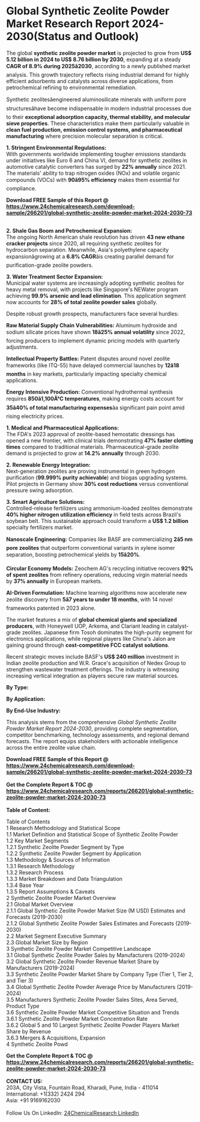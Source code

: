 <h1>Global Synthetic Zeolite Powder Market Research Report 2024-2030(Status and Outlook)</h1><p>The global <strong>synthetic zeolite powder market</strong> is projected to grow from <strong>US$ 5.12 billion in 2024 to US$ 8.76 billion by 2030</strong>, expanding at a steady <strong>CAGR of 8.9% during 2025â2030</strong>, according to a newly published market analysis. This growth trajectory reflects rising industrial demand for highly efficient adsorbents and catalysts across diverse applications, from petrochemical refining to environmental remediation.</p><p>Synthetic zeolitesâengineered aluminosilicate minerals with uniform pore structuresâhave become indispensable in modern industrial processes due to their <strong>exceptional adsorption capacity, thermal stability, and molecular sieve properties</strong>. These characteristics make them particularly valuable in <strong>clean fuel production, emission control systems, and pharmaceutical manufacturing</strong> where precision molecular separation is critical.</p><p><strong>1. Stringent Environmental Regulations:</strong><br>
With governments worldwide implementing tougher emissions standards under initiatives like Euro 6 and China VI, demand for synthetic zeolites in automotive catalytic converters has surged by <strong>22% annually</strong> since 2021. The materials' ability to trap nitrogen oxides (NOx) and volatile organic compounds (VOCs) with <strong>90â95% efficiency</strong> makes them essential for compliance.</p><div><b>Download FREE Sample of this Report @ 
            <a href="https://www.24chemicalresearch.com/download-sample/266201/global-synthetic-zeolite-powder-market-2024-2030-73">
            https://www.24chemicalresearch.com/download-sample/266201/global-synthetic-zeolite-powder-market-2024-2030-73</a></b></div><br><p><strong>2. Shale Gas Boom and Petrochemical Expansion:</strong><br>
The ongoing North American shale revolution has driven <strong>43 new ethane cracker projects</strong> since 2020, all requiring synthetic zeolites for hydrocarbon separation. Meanwhile, Asia's polyethylene capacity expansionâgrowing at a <strong>6.8% CAGR</strong>âis creating parallel demand for purification-grade zeolite powders.</p><p><strong>3. Water Treatment Sector Expansion:</strong><br>
Municipal water systems are increasingly adopting synthetic zeolites for heavy metal removal, with projects like Singapore's NEWater program achieving <strong>99.9% arsenic and lead elimination</strong>. This application segment now accounts for <strong>28% of total zeolite powder sales</strong> globally.</p><p>Despite robust growth prospects, manufacturers face several hurdles:</p><p><strong>Raw Material Supply Chain Vulnerabilities:</strong> Aluminum hydroxide and sodium silicate prices have shown <strong>18â25% annual volatility</strong> since 2022, forcing producers to implement dynamic pricing models with quarterly adjustments.</p><p><strong>Intellectual Property Battles:</strong> Patent disputes around novel zeolite frameworks (like ITQ-55) have delayed commercial launches by <strong>12â18 months</strong> in key markets, particularly impacting specialty chemical applications.</p><p><strong>Energy Intensive Production:</strong> Conventional hydrothermal synthesis requires <strong>850â1,100Â°C temperatures</strong>, making energy costs account for <strong>35â40% of total manufacturing expenses</strong>âa significant pain point amid rising electricity prices.</p><p><strong>1. Medical and Pharmaceutical Applications:</strong><br>
The FDA's 2023 approval of zeolite-based hemostatic dressings has opened a new frontier, with clinical trials demonstrating <strong>47% faster clotting times</strong> compared to traditional materials. Pharmaceutical-grade zeolite demand is projected to grow at <strong>14.2% annually</strong> through 2030.</p><p><strong>2. Renewable Energy Integration:</strong><br>
Next-generation zeolites are proving instrumental in green hydrogen purification (<strong>99.999% purity achievable</strong>) and biogas upgrading systems. Pilot projects in Germany show <strong>30% cost reductions</strong> versus conventional pressure swing adsorption.</p><p><strong>3. Smart Agriculture Solutions:</strong><br>
Controlled-release fertilizers using ammonium-loaded zeolites demonstrate <strong>40% higher nitrogen utilization efficiency</strong> in field tests across Brazil's soybean belt. This sustainable approach could transform a <strong>US$ 1.2 billion</strong> specialty fertilizers market.</p><p><strong>Nanoscale Engineering:</strong> Companies like BASF are commercializing <strong>2â5 nm pore zeolites</strong> that outperform conventional variants in xylene isomer separation, boosting petrochemical yields by <strong>15â20%</strong>.</p><p><strong>Circular Economy Models:</strong> Zeochem AG's recycling initiative recovers <strong>92% of spent zeolites</strong> from refinery operations, reducing virgin material needs by <strong>37% annually</strong> in European markets.</p><p><strong>AI-Driven Formulation:</strong> Machine learning algorithms now accelerate new zeolite discovery from <strong>5â7 years to under 18 months</strong>, with 14 novel frameworks patented in 2023 alone.</p><p>The market features a mix of <strong>global chemical giants and specialized producers</strong>, with Honeywell UOP, Arkema, and Clariant leading in catalyst-grade zeolites. Japanese firm Tosoh dominates the high-purity segment for electronics applications, while regional players like China's Jalon are gaining ground through <strong>cost-competitive FCC catalyst solutions</strong>.</p><p>Recent strategic moves include BASF's <strong>US$ 240 million</strong> investment in Indian zeolite production and W.R. Grace's acquisition of Nedex Group to strengthen wastewater treatment offerings. The industry is witnessing increasing vertical integration as players secure raw material sources.</p><p><strong>By Type:</strong></p><p><strong>By Application:</strong></p><p><strong>By End-Use Industry:</strong></p><p>This analysis stems from the comprehensive <em>Global Synthetic Zeolite Powder Market Report 2024-2030</em>, providing complete segmentation, competitor benchmarking, technology assessments, and regional demand forecasts. The report equips stakeholders with actionable intelligence across the entire zeolite value chain.</p><div><b>Download FREE Sample of this Report @ 
            <a href="https://www.24chemicalresearch.com/download-sample/266201/global-synthetic-zeolite-powder-market-2024-2030-73">
            https://www.24chemicalresearch.com/download-sample/266201/global-synthetic-zeolite-powder-market-2024-2030-73</a></b></div><br><div><b>Get the Complete Report & TOC @ 
            <a href="https://www.24chemicalresearch.com/reports/266201/global-synthetic-zeolite-powder-market-2024-2030-73">
            https://www.24chemicalresearch.com/reports/266201/global-synthetic-zeolite-powder-market-2024-2030-73</a></b></div><br>
            <b>Table of Content:</b><p>Table of Contents<br />
1 Research Methodology and Statistical Scope<br />
1.1 Market Definition and Statistical Scope of Synthetic Zeolite Powder<br />
1.2 Key Market Segments<br />
1.2.1 Synthetic Zeolite Powder Segment by Type<br />
1.2.2 Synthetic Zeolite Powder Segment by Application<br />
1.3 Methodology & Sources of Information<br />
1.3.1 Research Methodology<br />
1.3.2 Research Process<br />
1.3.3 Market Breakdown and Data Triangulation<br />
1.3.4 Base Year<br />
1.3.5 Report Assumptions & Caveats<br />
2 Synthetic Zeolite Powder Market Overview<br />
2.1 Global Market Overview<br />
2.1.1 Global Synthetic Zeolite Powder Market Size (M USD) Estimates and Forecasts (2019-2030)<br />
2.1.2 Global Synthetic Zeolite Powder Sales Estimates and Forecasts (2019-2030)<br />
2.2 Market Segment Executive Summary<br />
2.3 Global Market Size by Region<br />
3 Synthetic Zeolite Powder Market Competitive Landscape<br />
3.1 Global Synthetic Zeolite Powder Sales by Manufacturers (2019-2024)<br />
3.2 Global Synthetic Zeolite Powder Revenue Market Share by Manufacturers (2019-2024)<br />
3.3 Synthetic Zeolite Powder Market Share by Company Type (Tier 1, Tier 2, and Tier 3)<br />
3.4 Global Synthetic Zeolite Powder Average Price by Manufacturers (2019-2024)<br />
3.5 Manufacturers Synthetic Zeolite Powder Sales Sites, Area Served, Product Type<br />
3.6 Synthetic Zeolite Powder Market Competitive Situation and Trends<br />
3.6.1 Synthetic Zeolite Powder Market Concentration Rate<br />
3.6.2 Global 5 and 10 Largest Synthetic Zeolite Powder Players Market Share by Revenue<br />
3.6.3 Mergers & Acquisitions, Expansion<br />
4 Synthetic Zeolite Powd</p><div><b>Get the Complete Report & TOC @ 
            <a href="https://www.24chemicalresearch.com/reports/266201/global-synthetic-zeolite-powder-market-2024-2030-73">
            https://www.24chemicalresearch.com/reports/266201/global-synthetic-zeolite-powder-market-2024-2030-73</a></b></div><br><b>CONTACT US:</b><br>
            203A, City Vista, Fountain Road, Kharadi, Pune, India - 411014<br>
            International: +1(332) 2424 294<br>
            Asia: +91 9169162030 <br><br>
            Follow Us On LinkedIn: <a href="https://www.linkedin.com/company/24chemicalresearch/">24ChemicalResearch LinkedIn</a>